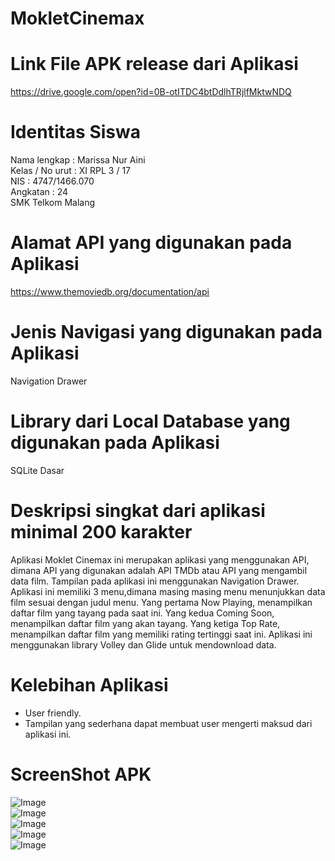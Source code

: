 # MokletCinemax
# Link File APK release dari Aplikasi
https://drive.google.com/open?id=0B-otITDC4btDdlhTRjlfMktwNDQ

# Identitas Siswa

Nama lengkap : Marissa Nur Aini <br>
Kelas / No urut : XI RPL 3 / 17 <br>
NIS : 4747/1466.070 <br>
Angkatan : 24 <br>
SMK Telkom Malang <br>

# Alamat API yang digunakan pada Aplikasi
https://www.themoviedb.org/documentation/api

# Jenis Navigasi yang digunakan pada Aplikasi
Navigation Drawer

# Library dari Local Database yang digunakan pada Aplikasi
SQLite Dasar

# Deskripsi singkat dari aplikasi minimal 200 karakter
Aplikasi Moklet Cinemax ini merupakan aplikasi yang menggunakan API, dimana API yang digunakan adalah API TMDb atau API yang mengambil data film.
Tampilan pada aplikasi ini menggunakan Navigation Drawer. 
Aplikasi ini memiliki 3 menu,dimana masing masing menu menunjukkan data film sesuai dengan judul menu.
Yang pertama Now Playing, menampilkan daftar film yang tayang pada saat ini. 
Yang kedua Coming Soon, menampilkan daftar film yang akan tayang. 
Yang ketiga Top Rate, menampilkan daftar film yang memiliki rating tertinggi saat ini.
Aplikasi ini menggunakan library Volley dan Glide untuk mendownload data.

# Kelebihan Aplikasi
- User friendly.<br>
- Tampilan yang sederhana dapat membuat user mengerti maksud dari aplikasi ini.<br>

# ScreenShot APK
![Image](https://github.com/marissarissa/MokletCinemax/blob/master/1.PNG) <br>
![Image](https://github.com/marissarissa/MokletCinemax/blob/master/2.PNG) <br>
![Image](https://github.com/marissarissa/MokletCinemax/blob/master/3.PNG) <br>
![Image](https://github.com/marissarissa/MokletCinemax/blob/master/4.PNG) <br>
![Image](https://github.com/marissarissa/MokletCinemax/blob/master/5.PNG) <br>
